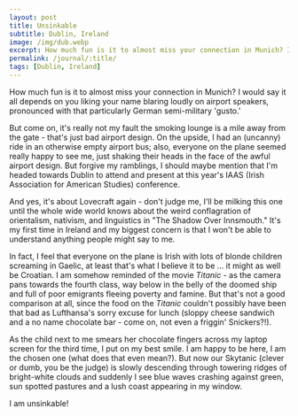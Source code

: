```yaml
---
layout: post
title: Unsinkable
subtitle: Dublin, Ireland
image: /img/dub.webp
excerpt: How much fun is it to almost miss your connection in Munich? I would say it all depends on you liking your name blaring loudly on airport speakers, pronounced with that particularly German semi-military 'gusto.'
permalink: /journal/:title/
tags: [Dublin, Ireland]
---
```

How much fun is it to almost miss your connection in Munich? I would say it all depends on you liking your name blaring loudly on airport speakers, pronounced with that particularly German semi-military 'gusto.'

But come on, it's really not my fault the smoking lounge is a mile away from the gate - that's just bad airport design. On the upside, I had an (uncanny) ride in an otherwise empty airport bus; also, everyone on the plane seemed really happy to see me, just shaking their heads in the face of the awful airport design. But forgive my ramblings, I should maybe mention that I'm headed towards Dublin to attend and present at this year's IAAS (Irish Association for American Studies) conference.

And yes, it's about Lovecraft again - don't judge me, I'll be milking this one until the whole wide world knows about the weird conflagration of orientalism, nativism, and linguistics in "The Shadow Over Innsmouth." It's my first time in Ireland and my biggest concern is that I won't be able to understand anything people might say to me.

In fact, I feel that everyone on the plane is Irish with lots of blonde children screaming in Gaelic, at least that's what I believe it to be ... it might as well be Croatian. I am somehow reminded of the movie *Titanic* - as the camera pans towards the fourth class, way below in the belly of the doomed ship and full of poor emigrants fleeing poverty and famine. But that's not a good comparison at all, since the food on the *Titanic* couldn't possibly have been that bad as Lufthansa's sorry excuse for lunch (sloppy cheese sandwich and a no name chocolate bar - come on, not even a friggin' Snickers?!).

As the child next to me smears her chocolate fingers across my laptop screen for the third time, I put on my best smile. I am happy to be here, I am the chosen one (what does that even mean?). But now our Skytanic (clever or dumb, you be the judge) is slowly descending through towering ridges of bright-white clouds and suddenly I see blue waves crashing against green, sun spotted pastures and a lush coast appearing in my window.

I am unsinkable!
